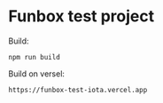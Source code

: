 # Funbox test project

Build:

```
npm run build
```

Build on versel:
```
https://funbox-test-iota.vercel.app
```
